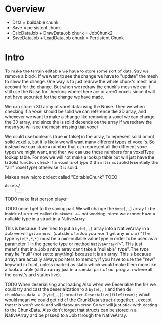 # Overview
- Data = buildable chunk
- Save = persistent chunk
- CalcDataJob + DrawDataJob chunk = JobChunk2
- SaveDataJob + LoadDataJob chunk = Persistent Chunk

# Intro
To make the terrain editable we have to store some sort of data. Say we remove a block. If we want to see the change we have to "update" the mesh to show the change. One way is to just redraw the whole chunk's mesh and account for the change. But when we redraw the chunk's mesh we can't still use the Noise for checking where there are or aren't voxels since it will not have acounted for the change we have made.

We can store a 3D array of voxel data using the Noise. Then we when checking if a voxel should be solid we can reference the 3D array, and whenever we want to make a change like removing a voxel we can change the 3D array, and since the is solid depends on the array if we redraw the mesh you will see the mesh missing that voxel.

We could use booleans (true or false) in the array, to represent solid or not solid voxel's, but it is likely we will want many different types of voxel's. So instead we can store a number that can represent all the different voxel types we might want, and then we can use those numbers for a voxelType lookup table. For now we will not make a lookup table but will just have the IsSolid function check if a voxel is of type 0 then it is not solid (esentially the "air" voxel type) otherwise it is solid.

Make a new micro project called "EditableChunk" TODO

```
Assets/
    |___
```

TODO make first person player

TODO once I get to the saving part
We will change the `byte[,,]` array to be inside of a struct called `ChunkData`. <-- not working, since we cannot have a nullable type in a struct in a NativeArray

This is because if we tried to put a `byte[,,]` array into a NativeArray in a Job we will get an error (outside of a Job you won't get any errors) "The type `byte[*,*,*]` must be a non-nullable value type in order to be used as a parameter `T` in the generic type or method `NativeArray<T>`". This just mean's that in a Job a ntive array can't take a "nullable" type". The type may be "null" (not set to anything) because it is an array. This is because arrays are actually always pointers to memory if you have to use the "new" keyword in front, unless marked as static which would make them more like a lookup table (still an array just in a special part of our program where all the const's and statics live).

TODO When deserializing and loading
Also when we Deserialize the file we could try and cast the deserialization to a `byte[,,]` and then do `chunkData.data = (byte[,,])formatter.Deserialize(fileStream);` which would mean we could get rid of the ChunkData struct altogether... except that this won't work and will throw an error. So we will just stick with casting to the ChunkData. Also don't forget that structs can be stored in a NativeArray and be passed to a Job through the NativeArray.


